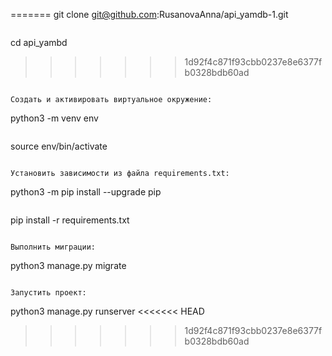 =======
git clone git@github.com:RusanovaAnna/api_yamdb-1.git
```

```
cd api_yambd
>>>>>>> 1d92f4c871f93cbb0237e8e6377fb0328bdb60ad
```

Cоздать и активировать виртуальное окружение:

```
python3 -m venv env
```

```
source env/bin/activate
```

Установить зависимости из файла requirements.txt:

```
python3 -m pip install --upgrade pip
```

```
pip install -r requirements.txt
```

Выполнить миграции:

```
python3 manage.py migrate
```

Запустить проект:

```
python3 manage.py runserver
<<<<<<< HEAD
>>>>>>> 1d92f4c871f93cbb0237e8e6377fb0328bdb60ad
